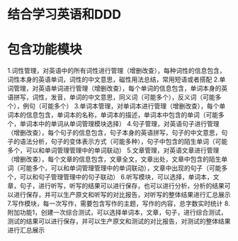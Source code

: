 # 结合学习英语和DDD
# 包含功能模块
1.词性管理，对英语中的所有词性进行管理（增删改查），每种词性的信息包含，词性本身的英语单词，词性的中文意思，磁性用法总结，常用短语或者搭配
2.单词管理，对英语单词进行管理（增删改查），每个单词的信息包含，单词本身的英语拼写，词性，发音，单词的中文意思，同义词（可能多个），反义词（可能多个），例句（可能多个）
3.单词本管理，对单词本进行管理（增删改查），每个单词本的信息包含，单词本的名称，单词本的描述，单词本中包含的单词（可能多个，单词本中的单词从单词管理模块选择）
4.句子管理，对英语句子进行管理（增删改查），每个句子的信息包含，句子本身的英语拼写，句子的中文意思，句子的语法分析，句子的变体表示方式（可能多种），句子中包含的陌生单词（可能多个，可以和单词管理管理中的单词联动）
5.文章管理，对英语文章进行管理（增删改查），每个文章的信息包含，文章全文，文章出处，文章中包含的陌生单词（可能多个，可以和单词管理管理中的单词联动），文章中出现的句子（可能多个，可以和句子管理管理中的句子联动）
6.听写模块，可以选择，单词本，文章，句子，进行听写，听写的结果可以进行保存，也可以进行分析，分析的结果可以进行保存，并可以生产原文和听写的对比报告，对听写的整体结果进行汇总展示
7.写作模块，每一次写作，需要包含写作的主题，写作的内容，总字数实时统计
8.附加功能1，创建一次综合测试，可以选择单词本，文章，句子，进行综合测试，测试的结果可以进行保存，并可以生产原文和测试的对比报告，对测试的整体结果进行汇总展示